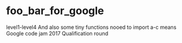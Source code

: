 # foo_bar_for_google
level1-level4
And also some tiny functions nooed to import
a-c means Google code jam 2017 Qualification round
